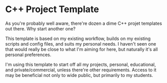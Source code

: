 # C++ Project Template

As you're probably well aware, there're dozen a dime C++ projet templates out there. Why start another one?

This template is based on my existing workflow, builds on my existing scripts and config files, and suits my personal needs. I haven't seen one that would really be close to what I'm aiming for here, but naturally it's all personal preferences.

I'm using this template to start off all my projects, personal, educational, and private/commercial, unless there're other requirements. Access to it may be beneficial not only to wide public, but primarily to my students.
